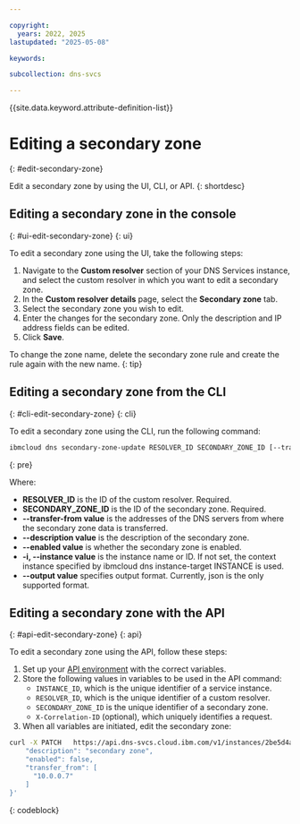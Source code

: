 ```yaml
---

copyright:
  years: 2022, 2025
lastupdated: "2025-05-08"

keywords:

subcollection: dns-svcs

---
```


{{site.data.keyword.attribute-definition-list}}

# Editing a secondary zone
{: #edit-secondary-zone}

Edit a secondary zone by using the UI, CLI, or API.
{: shortdesc}

## Editing a secondary zone in the console
{: #ui-edit-secondary-zone}
{: ui}

To edit a secondary zone using the UI, take the following steps:

1. Navigate to the **Custom resolver** section of your DNS Services instance, and select the custom resolver in which you want to edit a secondary zone.
1. In the **Custom resolver details** page, select the **Secondary zone** tab.
1. Select the secondary zone you wish to edit.
1. Enter the changes for the secondary zone. Only the description and IP address fields can be edited.
1. Click **Save**.

To change the zone name, delete the secondary zone rule and create the rule again with the new name.
{: tip}

## Editing a secondary zone from the CLI
{: #cli-edit-secondary-zone}
{: cli}

To edit a secondary zone using the CLI, run the following command:

```sh
ibmcloud dns secondary-zone-update RESOLVER_ID SECONDARY_ZONE_ID [--transfer-from ADDRESS1,ADDRESS2] [--description DESCRIPTION] [--enabled true|false] [-i, --instance INSTANCE] [--output FORMAT]
```
{: pre}

Where:

* **RESOLVER_ID** is the ID of the custom resolver. Required.
* **SECONDARY_ZONE_ID** is the ID of the secondary zone. Required.
* **--transfer-from value** is the addresses of the DNS servers from where the secondary zone data is transferred.
* **--description value** is the description of the secondary zone.
* **--enabled value** is whether the secondary zone is enabled.
* **-i, --instance value** is the instance name or ID. If not set, the context instance specified by ibmcloud dns instance-target INSTANCE is used.
* **--output value** specifies output format. Currently, json is the only supported format.


## Editing a secondary zone with the API
{: #api-edit-secondary-zone}
{: api}

To edit a secondary zone using the API, follow these steps:

1. Set up your [API environment](/apidocs/dns-svcs#authentication) with the correct variables.
1. Store the following values in variables to be used in the API command:
    * `INSTANCE_ID`, which is the unique identifier of a service instance.
    * `RESOLVER_ID`, which is the unique identifier of a custom resolver.
    * `SECONDARY_ZONE_ID` is the unique identifier of a secondary zone.
    * `X-Correlation-ID` (optional), which uniquely identifies a request.
1. When all variables are initiated, edit the secondary zone:

```sh
curl -X PATCH   https://api.dns-svcs.cloud.ibm.com/v1/instances/2be5d4a7-78f0-4c62-a957-41dc15342777/custom_resolvers/ddbe7a53-7971-46dc-b021-420335c31562/secondary_zones/f97ef698-d5fa-4f91-bc5a-33f17d143b7d   -H 'Content-Type: application/json'   -H 'Authorization: Bearer xxxxxx'   -d '{
    "description": "secondary zone",
    "enabled": false,
    "transfer_from": [
      "10.0.0.7"
    ]
}'
```
{: codeblock}

